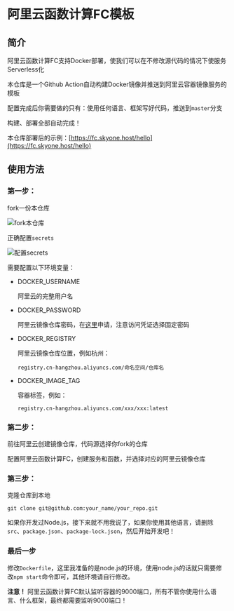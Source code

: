 # 阿里云函数计算FC模板

## 简介

阿里云函数计算FC支持Docker部署，使我们可以在不修改源代码的情况下使服务Serverless化

本仓库是一个Github Action自动构建Docker镜像并推送到阿里云容器镜像服务的模板

配置完成后你需要做的只有：使用任何语言、框架写好代码，推送到`master`分支

构建、部署全部自动完成！

本仓库部署后的示例：[https://fc.skyone.host/hello](https://fc.skyone.host/hello)

## 使用方法

### 第一步：

fork一份本仓库

![fork本仓库](https://i.w3tt.com/2021/10/21/5EBTp.png)

正确配置`secrets`

![配置secrets](https://i.w3tt.com/2021/10/21/5ETvU.png)

需要配置以下环境变量：

* DOCKER_USERNAME

    阿里云的完整用户名

* DOCKER_PASSWORD

    阿里云镜像仓库密码，在[这里](https://cr.console.aliyun.com)申请，注意访问凭证选择固定密码

* DOCKER_REGISTRY

    阿里云镜像仓库位置，例如杭州：

    `registry.cn-hangzhou.aliyuncs.com/命名空间/仓库名`
    
* DOCKER_IMAGE_TAG

    容器标签，例如：

    `registry.cn-hangzhou.aliyuncs.com/xxx/xxx:latest`

### 第二步：

前往阿里云创建镜像仓库，代码源选择你fork的仓库

配置阿里云函数计算FC，创建服务和函数，并选择对应的阿里云镜像仓库

### 第三步：

克隆仓库到本地

```shell
git clone git@github.com:your_name/your_repo.git
```

如果你开发过Node.js，接下来就不用我说了，如果你使用其他语言，请删除`src`、`package.json`、`package-lock.json`，然后开始开发吧！

### 最后一步

修改`Dockerfile`，这里我准备的是node.js的环境，使用node.js的话就只需要修改`npm start`命令即可，其他环境请自行修改。

**注意！** 阿里云函数计算FC默认监听容器的9000端口，所有不管你使用什么语言、什么框架，最终都需要监听9000端口！
